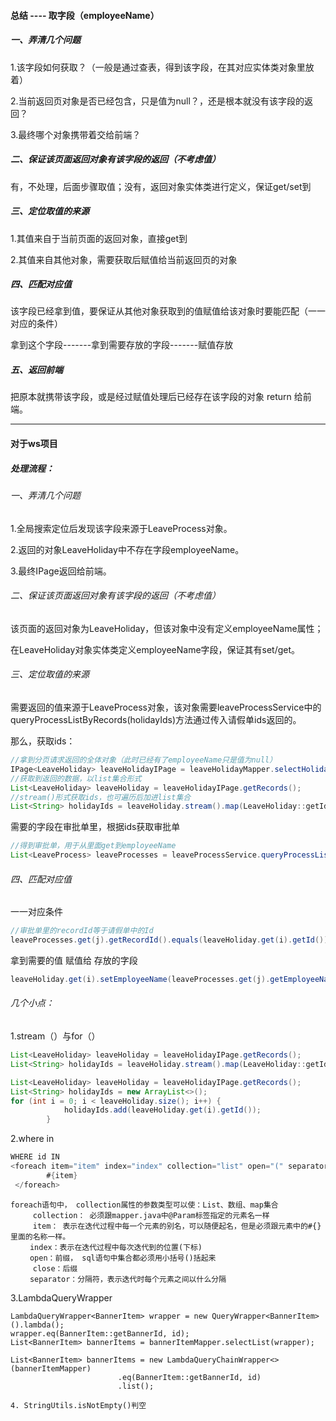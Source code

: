 #### 总结 ---- 取字段（employeeName）

##### 一、弄清几个问题

1.该字段如何获取？（一般是通过查表，得到该字段，在其对应实体类对象里放着）

2.当前返回页对象是否已经包含，只是值为null？，还是根本就没有该字段的返回？

3.最终哪个对象携带着交给前端？

##### 二、保证该页面返回对象有该字段的返回（不考虑值）

有，不处理，后面步骤取值；没有，返回对象实体类进行定义，保证get/set到

##### 三、定位取值的来源

1.其值来自于当前页面的返回对象，直接get到

2.其值来自其他对象，需要获取后赋值给当前返回页的对象

##### 四、匹配对应值

该字段已经拿到值，要保证从其他对象获取到的值赋值给该对象时要能匹配（一一对应的条件）

拿到这个字段-------拿到需要存放的字段-------赋值存放

##### 五、返回前端

把原本就携带该字段，或是经过赋值处理后已经存在该字段的对象 return 给前端。

------

#### 对于ws项目

##### 处理流程：

###### 一、弄清几个问题

1.全局搜索定位后发现该字段来源于LeaveProcess对象。

2.返回的对象LeaveHoliday中不存在字段employeeName。

3.最终IPage<LeaveHoliday>返回给前端。

###### 二、保证该页面返回对象有该字段的返回（不考虑值）

该页面的返回对象为LeaveHoliday，但该对象中没有定义employeeName属性；

在LeaveHoliday对象实体类定义employeeName字段，保证其有set/get。

###### 三、定位取值的来源

需要返回的值来源于LeaveProcess对象，该对象需要leaveProcessService中的queryProcessListByRecords(holidayIds)方法通过传入请假单ids返回的。

那么，获取ids：

```java
//拿到分页请求返回的全体对象（此时已经有了employeeName只是值为null）
IPage<LeaveHoliday> leaveHolidayIPage = leaveHolidayMapper.selectHolidayWithEmployeePage(page, wrapper);
//获取到返回的数据，以list集合形式
List<LeaveHoliday> leaveHoliday = leaveHolidayIPage.getRecords();
//stream()形式获取ids，也可遍历后加进list集合
List<String> holidayIds = leaveHoliday.stream().map(LeaveHoliday::getId).collect(Collectors.toList())
```

需要的字段在审批单里，根据ids获取审批单

```java
//得到审批单，用于从里面get到employeeName
List<LeaveProcess> leaveProcesses = leaveProcessService.queryProcessListByRecords(holidayIds);
```

###### 四、匹配对应值

一一对应条件

```java
//审批单里的recordId等于请假单中的Id
leaveProcesses.get(j).getRecordId().equals(leaveHoliday.get(i).getId())
```

拿到需要的值 赋值给 存放的字段

```java
leaveHoliday.get(i).setEmployeeName(leaveProcesses.get(j).getEmployeeName()
```

###### 几个小点：

1.stream（）与for（）

```java
List<LeaveHoliday> leaveHoliday = leaveHolidayIPage.getRecords();
List<String> holidayIds = leaveHoliday.stream().map(LeaveHoliday::getId).collect(Collectors.toList())
```

```java
List<LeaveHoliday> leaveHoliday = leaveHolidayIPage.getRecords();
List<String> holidayIds = new ArrayList<>();
for (int i = 0; i < leaveHoliday.size(); i++) {
			holidayIds.add(leaveHoliday.get(i).getId());
		}
```

2.where in

```java
WHERE id IN
<foreach item="item" index="index" collection="list" open="(" separator="," close=")"> 
        #{item} 
 </foreach>
```

```
foreach语句中， collection属性的参数类型可以使：List、数组、map集合
​     collection： 必须跟mapper.java中@Param标签指定的元素名一样
​     item： 表示在迭代过程中每一个元素的别名，可以随便起名，但是必须跟元素中的#{}里面的名称一样。
　　 index：表示在迭代过程中每次迭代到的位置(下标)
　　 open：前缀， sql语句中集合都必须用小括号()括起来
​     close：后缀
　　 separator：分隔符，表示迭代时每个元素之间以什么分隔
```

3.LambdaQueryWrapper

```
LambdaQueryWrapper<BannerItem> wrapper = new QueryWrapper<BannerItem>().lambda();
wrapper.eq(BannerItem::getBannerId, id);
List<BannerItem> bannerItems = bannerItemMapper.selectList(wrapper);
```

```
List<BannerItem> bannerItems = new LambdaQueryChainWrapper<>(bannerItemMapper)
                        .eq(BannerItem::getBannerId, id)
                        .list();
```

```
4. StringUtils.isNotEmpty()判空
```

